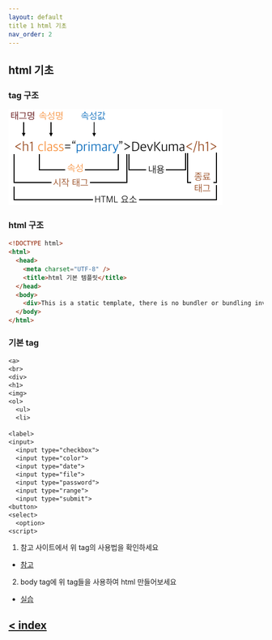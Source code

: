 ```yaml
---
layout: default
title 1 html 기초
nav_order: 2
---
```


## html 기초

### tag 구조
![tag](img/html_element2.png)


### html 구조
```html
<!DOCTYPE html>
<html>
  <head>
    <meta charset="UTF-8" />
    <title>html 기본 템플릿</title>
  </head>
  <body>
    <div>This is a static template, there is no bundler or bundling involved!</div>
  </body>
</html>
```

### 기본 tag
```
<a>
<br>
<div>
<h1>
<img>
<ol>
  <ul>
  <li>

<label>
<input>
  <input type="checkbox">
  <input type="color">
  <input type="date">
  <input type="file">
  <input type="password">
  <input type="range">
  <input type="submit">
<button>
<select>
  <option>
<script>
```

1. 참고 사이트에서 위 tag의 사용법을 확인하세요
- [참고](https://www.w3schools.com/tags/default.asp)
2. body tag에 위 tag들을 사용하여 html 만들어보세요
- [실습](https://codesandbox.io/s/staic-html-u1zun?fontsize=14&hidenavigation=1&theme=dark)


## [< index](index.md)
